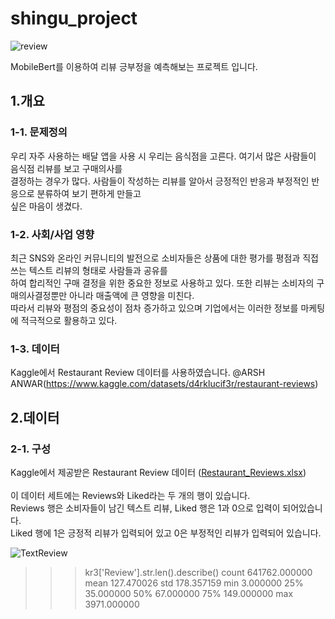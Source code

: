 # shingu_project
![review](https://user-images.githubusercontent.com/79899868/231330013-53ccb539-4bc6-4349-8a58-c418e07ff03e.png)

MobileBert를 이용하여 리뷰 긍부정을 예측해보는 프로젝트 입니다.

## 1.개요


### 1-1. 문제정의
우리 자주 사용하는 배달 앱을 사용 시 우리는 음식점을 고른다. 여기서 많은 사람들이 음식점 리뷰를 보고 구매의사를<br>
결정하는 경우가 많다. 사람들이 작성하는 리뷰를 알아서 긍정적인 반응과 부정적인 반응으로 분류하여 보기 편하게 만들고 <br>
싶은 마음이 생겼다.

### 1-2. 사회/사업 영향
최근 SNS와 온라인 커뮤니티의 발전으로 소비자들은 상품에 대한 평가를 평점과 직접 쓰는 텍스트 리뷰의 형태로 사람들과 공유를<br>
하여 합리적인 구매 결정을 위한 중요한 정보로 사용하고 있다. 또한 리뷰는 소비자의 구매의사결정뿐만 아니라 매출액에 큰 영향을 미친다.<br>
따라서 리뷰와 평점의 중요성이 점차 증가하고 있으며 기업에서는 이러한 정보를 마케팅에 적극적으로 활용하고 있다. 

### 1-3. 데이터
Kaggle에서 Restaurant Review 데이터를 사용하였습니다. @ARSH ANWAR(https://www.kaggle.com/datasets/d4rklucif3r/restaurant-reviews)


## 2.데이터

### 2-1. 구성
Kaggle에서 제공받은 Restaurant Review 데이터 ([Restaurant_Reviews.xlsx](https://github.com/Kimseongchan1224/shingu_project/files/11206689/Restaurant_Reviews.xlsx))<br><br>
이 데이터 세트에는 Reviews와 Liked라는 두 개의 행이 있습니다.<br>
Reviews 행은 소비자들이 남긴 텍스트 리뷰, Liked 행은 1과 0으로 입력이 되어있습니다.<br>
Liked 행에 1은 긍정적 리뷰가 입력되어 있고 0은 부정적인 리뷰가 입력되어 있습니다.

![TextReview](https://user-images.githubusercontent.com/79899868/231338041-a732fa52-fbc6-4ce0-be12-e429568aded4.png)

>>> kr3['Review'].str.len().describe()
count    641762.000000
mean        127.470026
std         178.357159
min           3.000000
25%          35.000000
50%          67.000000
75%         149.000000
max        3971.000000
